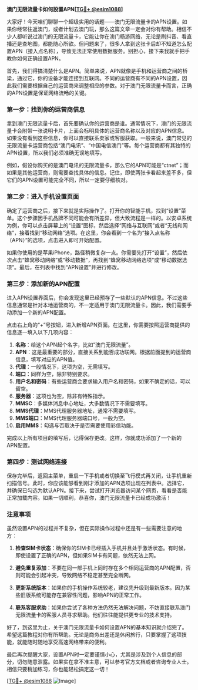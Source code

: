 **澳门无限流量卡如何設置APN[[TG💪+ @esim1088](https://t.me/s/esim1088)]**

大家好！今天咱们聊聊一个超级实用的话题——澳门无限流量卡的APN设置。如果你经常往返澳门，或者计划去澳门玩，那么这篇文章一定会对你有帮助。相信不少人都听说过澳门的无限流量卡，它能让你在澳门畅游网络，无论是刷抖音、看直播还是查地图，都能随心所欲。但问题来了，很多人拿到这张卡后却不知道怎么配置APN（接入点名称），导致无法正常使用数据服务。别担心，接下来我就手把手教你如何正确设置APN。

首先，我们得搞清楚什么是APN。简单来说，APN就像是手机和运营商之间的桥梁，通过它，你的设备才能连接到互联网。不同的运营商有不同的APN设置，因此我们需要根据自己的运营商来调整相应的参数。对于澳门无限流量卡而言，正确的APN设置是保证网络流畅的关键。

### 第一步：找到你的运营商信息

拿到澳门无限流量卡后，首先要确认你的运营商是谁。通常情况下，澳门的无限流量卡会附带一张说明卡片，上面会标明具体的运营商名称以及对应的APN信息。如果没有看到这些信息，你可以直接联系卖家或客服获取。一般来说，澳门常见的无限流量卡运营商包括“澳门电讯”、“中国电信澳门”等。每个运营商都有其独特的APN设置，所以我们必须准确无误地填写。

例如，假设你购买的是澳门电讯的无限流量卡，那么它的APN可能是“ctnet”；而如果是其他运营商，则需要查找具体的信息。记住，即使两张卡看起来差不多，但它们的APN设置可能完全不同，所以一定要仔细核对。

### 第二步：进入手机设置页面

确定了运营商之后，接下来就是实际操作了。打开你的智能手机，找到“设置”菜单。这个步骤因手机品牌不同可能会有所差异，但大致流程是一样的。以安卓系统为例，你可以点击屏幕上的“设置”图标，然后选择“网络与互联网”或者“无线和网络”，接着找到“移动网络”选项。在这里，你会看到一个名为“接入点名称（APN）”的选项，点击进入即可开始配置。

如果你使用的是苹果iPhone，路径稍微复杂一点。你需要先打开“设置”，然后依次点击“蜂窝移动网络”或“移动数据”，再找到“蜂窝移动网络选项”或“移动数据选项”。最后，在列表中找到“APN设置”并进行修改。

### 第三步：添加新的APN配置

进入APN设置界面后，你会发现这里已经预存了一些默认的APN信息。不过这些信息通常是针对本地运营商的，不一定适用于澳门无限流量卡。因此，我们需要手动添加一个新的APN配置。

点击右上角的“+”号按钮，进入新增APN页面。在这里，你需要按照运营商提供的信息逐一填入以下几项内容：

1. **名称**：给这个APN起个名字，比如“澳门无限流量”。
2. **APN**：这是最重要的部分，直接关系到能否成功联网。根据前面提到的运营商信息，填写对应的APN值。
3. **代理**：一般情况下，这项为空，无需填写。
4. **端口**：同样为空，除非特别要求。
5. **用户名和密码**：有些运营商会要求输入用户名和密码，如果不确定的话，可以留空。
6. **服务器**：这项也为空，除非有特殊指示。
7. **MMSC**：多媒体消息中心地址，大多数情况下不需要填写。
8. **MMS代理**：MMS代理服务器地址，通常不需要填写。
9. **MMS端口**：MMS代理服务器端口号，一般为空。
10. **启用MMS**：勾选与否取决于是否需要使用彩信功能。

完成以上所有项目的填写后，记得保存更改。这样，你就成功添加了一个新的APN配置。

### 第四步：测试网络连接

保存完毕后，返回主菜单，重启一下手机或者切换至飞行模式再关闭，让手机重新扫描信号。此时，你应该能够看到刚才添加的APN选项出现在列表中。选择它，并确保已勾选为默认APN。接下来，尝试打开浏览器访问某个网页，看看是否能正常加载内容。如果一切顺利，恭喜你，澳门无限流量卡已经成功激活！

### 注意事项

虽然设置APN的过程并不复杂，但在实际操作过程中还是有一些需要注意的地方：

1. **检查SIM卡状态**：确保你的SIM卡已经插入手机并且处于激活状态。有时候，即使设置了正确的APN，但如果SIM卡有问题，依然无法上网。
   
2. **避免重复添加**：不要在同一部手机上同时存在多个相同运营商的APN配置，否则可能会引起冲突，导致网络不稳定甚至完全断网。

3. **更新系统版本**：如果你的手机操作系统较老，建议先升级到最新版本。因为某些旧版系统可能存在兼容性问题，影响APN的正常工作。

4. **联系客服求助**：如果你尝试了各种方法仍然无法解决问题，不妨直接联系澳门无限流量卡的客服人员寻求帮助。他们往往能提供更专业的技术支持。

好了，到这里为止，关于澳门无限流量卡如何设置APN的基本知识就介绍完了。希望这篇教程对你有所帮助。无论是商务出差还是休闲旅行，只要掌握了这项技能，就能随时随地享受高速网络带来的便利。

最后再次提醒大家，设置APN时一定要谨慎小心，尤其是涉及到个人信息的部分，切勿随意泄露。如果实在拿不准主意，可以参考官方文档或者咨询专业人士。相信只要稍加练习，你也能轻松搞定这一切！

[[TG💪+ @esim1088](https://t.me/s/esim1088) ![Image](https://i.postimg.cc/4NQfJmqS/Snipaste-2025-05-13-00-14-12.png)]